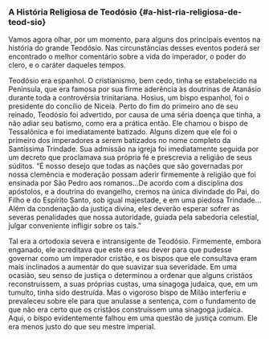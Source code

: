 ### A História Religiosa de Teodósio {#a-hist-ria-religiosa-de-teod-sio}

Vamos agora olhar, por um momento, para alguns dos principais eventos na história do grande Teodósio. Nas circunstâncias desses eventos poderá ser encontrado o melhor comentário sobre a vida do imperador, o poder do clero, e o caráter daqueles tempos.

Teodósio era espanhol. O cristianismo, bem cedo, tinha se estabelecido na Península, que era famosa por sua firme aderência às doutrinas de Atanásio durante toda a controvérsia trinitariana. Hosius, um bispo espanhol, foi o presidente do concílio de Niceia. Perto do fim do primeiro ano de seu reinado, Teodósio foi advertido, por causa de uma séria doença que tinha, a não adiar seu batismo, como era a prática então. Ele chamou o bispo de Tessalônica e foi imediatamente batizado. Alguns dizem que ele foi o primeiro dos imperadores a serem batizados no nome completo da Santíssima Trindade. Sua admissão na igreja foi imediatamente seguida por um decreto que proclamava sua própria fé e prescrevia a religião de seus súditos. “É nosso desejo que todas as nações que são governadas por nossa clemência e moderação possam aderir firmemente à religião que foi ensinada por São Pedro aos romanos…De acordo com a disciplina dos apóstolos, e a doutrina do evangelho, cremos na única divindade do Pai, do Filho e do Espírito Santo, sob igual majestade, e em uma piedosa Trindade…Além da condenação da justiça divina, eles deverão esperar sofrer as severas penalidades que nossa autoridade, guiada pela sabedoria celestial, julgar conveniente infligir sobre os tais.”

Tal era a ortodoxia severa e intransigente de Teodósio. Firmemente, embora enganado, ele acreditava que este era seu dever para que pudesse governar como um imperador cristão, e os bispos que ele consultava eram mais inclinados a aumentar do que suavizar sua severidade. Em uma ocasião, seu senso de justiça o determinou a ordenar que alguns cristãos reconstruissem, a suas próprias custas, uma sinagoga judaica, que, em um tumulto, tinha sido destruída. Mas o vigoroso bispo de Milão interferiu e prevaleceu sobre ele para que anulasse a sentença, com o fundamento de que não era certo que os cristãos construíssem uma sinagoga judaica. Aqui, o bispo evidentemente falhou em uma questão de justiça comum. Ele era menos justo do que seu mestre imperial.
